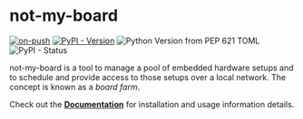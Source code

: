 # not-my-board

[![on-push](https://github.com/holesch/not-my-board/actions/workflows/on-push.yml/badge.svg)](https://github.com/holesch/not-my-board/actions/workflows/on-push.yml)
[![PyPI - Version](https://img.shields.io/pypi/v/not-my-board)](https://pypi.org/project/not-my-board/)
![Python Version from PEP 621 TOML](https://img.shields.io/python/required-version-toml?tomlFilePath=https%3A%2F%2Fraw.githubusercontent.com%2Fholesch%2Fnot-my-board%2Fmaster%2Fpyproject.toml)
![PyPI - Status](https://img.shields.io/pypi/status/not-my-board)

not-my-board is a tool to manage a pool of embedded hardware setups and to
schedule and provide access to those setups over a local network. The concept is
known as a *board farm*.

Check out the **[Documentation]** for installation and usage information
details.

[Documentation]: http://not-my-board.readthedocs.io
